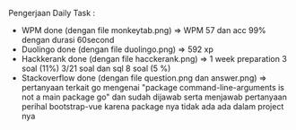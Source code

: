 Pengerjaan Daily Task :

- WPM done (dengan file monkeytab.png) => WPM 57 dan acc 99% dengan durasi 60second
- Duolingo done (dengan file duolingo.png) => 592 xp
- Hackkerank done (dengan file hacckerank.png) => 1 week preparation 3 soal (11%) 3/21 soal dan sql 8 soal (5 %)
- Stackoverflow done (dengan file question.png dan answer.png) => pertanyaan terkait go mengenai "package command-line-arguments is not a main package go" dan sudah dijawab serta menjawab pertanyaan perihal bootstrap-vue karena package nya tidak ada ada dalam project nya
